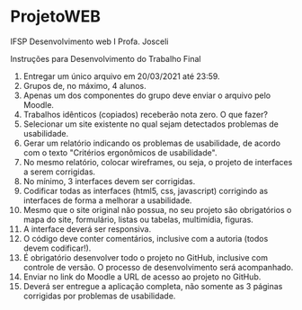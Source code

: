 # ProjetoWEB

IFSP
Desenvolvimento web I
Profa. Josceli


Instruções para Desenvolvimento do Trabalho Final

1. Entregar um único arquivo em 20/03/2021 até 23:59.
2. Grupos de, no máximo, 4 alunos.
3. Apenas um dos componentes do grupo deve enviar o arquivo pelo Moodle.
4. Trabalhos idênticos (copiados) receberão nota zero.
O que fazer?
1. Selecionar um site existente no qual sejam detectados problemas de usabilidade.
2. Gerar um relatório indicando os problemas de usabilidade, de acordo com o texto "Critérios
ergonômicos de usabilidade".
3. No mesmo relatório, colocar wireframes, ou seja, o projeto de interfaces a serem corrigidas.
4. No mínimo, 3 interfaces devem ser corrigidas.
5. Codificar todas as interfaces (html5, css, javascript) corrigindo as interfaces de forma a melhorar a
usabilidade.
6. Mesmo que o site original não possua, no seu projeto são obrigatórios o mapa do site, formulário,
listas ou tabelas, multimídia, figuras.
7. A interface deverá ser responsiva.
8. O código deve conter comentários, inclusive com a autoria (todos devem codificar!).
9. É obrigatório desenvolver todo o projeto no GitHub, inclusive com controle de versão. O processo
de desenvolvimento será acompanhado.
10. Enviar no link do Moodle a URL de acesso ao projeto no GitHub.
11. Deverá ser entregue a aplicação completa, não somente as 3 páginas corrigidas por
problemas de usabilidade.
